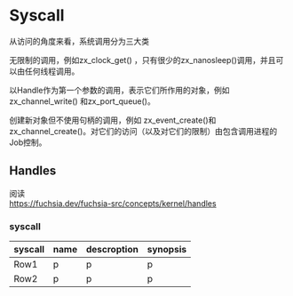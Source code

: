 # Syscall

<!-- 
| syscall | name | descroption | synopsis |
|---------|------|-------------|----------|
| Row1    | p    | p           | p        |
| Row2    | p    | p           | p        | 
-->

从访问的角度来看，系统调用分为三大类

无限制的调用，例如zx_clock_get() ，只有很少的zx_nanosleep()调用，并且可以由任何线程调用。

以Handle作为第一个参数的调用，表示它们所作用的对象，例如zx_channel_write() 和zx_port_queue()。

创建新对象但不使用句柄的调用，例如 zx_event_create()和 zx_channel_create()。对它们的访问（以及对它们的限制）由包含调用进程的Job控制。

## Handles

阅读   
https://fuchsia.dev/fuchsia-src/concepts/kernel/handles

### syscall 

| syscall | name | descroption | synopsis |
|---------|------|-------------|----------|
| Row1    | p    | p           | p        |
| Row2    | p    | p           | p        |
